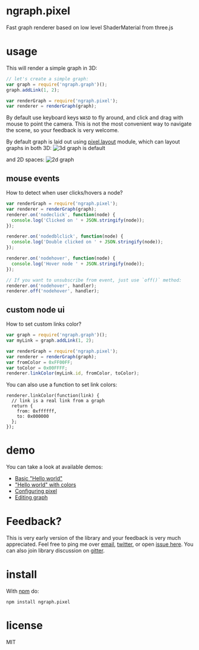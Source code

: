 # ngraph.pixel

Fast graph renderer based on low level ShaderMaterial from three.js

# usage

This will render a simple graph in 3D:

``` js
// let's create a simple graph:
var graph = require('ngraph.graph')();
graph.addLink(1, 2);

var renderGraph = require('ngraph.pixel');
var renderer = renderGraph(graph);
```

By default use keyboard keys `WASD` to fly around, and click and drag with
mouse to point the camera. This is not the most convenient way to navigate
the scene, so your feedback is very welcome.

By default graph is laid out using [pixel.layout](https://github.com/anvaka/pixel.layout)
module, which can layout graphs in both 3D:
![3d graph is default](http://i.imgur.com/zMJCtyk.png)

and 2D spaces:
![2d graph](http://i.imgur.com/SCRFvnQ.png)

## mouse events

How to detect when user clicks/hovers a node?

``` js
var renderGraph = require('ngraph.pixel');
var renderer = renderGraph(graph);
renderer.on('nodeclick', function(node) {
  console.log('Clicked on ' + JSON.stringify(node));
});

renderer.on('nodedblclick', function(node) {
  console.log('Double clicked on ' + JSON.stringify(node));
});

renderer.on('nodehover', function(node) {
  console.log('Hover node ' + JSON.stringify(node));
});

// If you want to unsubscribe from event, just use `off()` method:
renderer.on('nodehover', handler);
renderer.off('nodehover', handler);
```

## custom node ui

How to set custom links color?

``` js
var graph = require('ngraph.graph')();
var myLink = graph.addLink(1, 2);

var renderGraph = require('ngraph.pixel');
var renderer = renderGraph(graph);
var fromColor = 0xFF00FF;
var toColor = 0x00FFFF;
renderer.linkColor(myLink.id, fromColor, toColor);
```

You can also use a function to set link colors:

```
renderer.linkColor(function(link) {
  // link is a real link from a graph
  return {
    from: 0xffffff,
    to: 0x000000
  };
});
```

# demo

You can take a look at available demos:

* [Basic "Hello world"](https://anvaka.github.io/ngraph.pixel/demo/basic/index.html?graph=balancedBinTree)
* ["Hello world" with colors](https://anvaka.github.io/ngraph.pixel/demo/colors/index.html?graph=balancedBinTree)
* [Configuring pixel](https://anvaka.github.io/ngraph.pixel/demo/config/index.html?graph=balancedBinTree)
* [Editing graph](https://anvaka.github.io/ngraph.pixel/demo/edit/index.html)


# Feedback?
This is very early version of the library and your feedback is very much appreciated.
Feel free to ping me over [email](https://github.com/anvaka), [twitter](https://twitter.com/anvaka), or open [issue here](https://github.com/anvaka/ngraph.pixel/issues/new).
You can also join library discussion on [gitter](https://gitter.im/anvaka/VivaGraphJS).

# install

With [npm](https://npmjs.org) do:

```
npm install ngraph.pixel
```

# license

MIT
